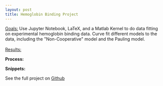 ```yaml
---
layout: post
title: Hemoglobin Binding Project
---
```


<div class="message">
  <u>Goals:</u> Use Jupyter Notebook, LaTeX, and a Matlab Kernel to do data fitting on experimental hemoglobin binding data. Curve fit different models to the data, including the "Non-Cooperative" model and the Pauling model. 
  <br> <br>
  <u>Results:</u>
</div>

**Process:**

**Snippets:**

See the full project on [Github](https://github.com/RandomKiddo/PolarisResearchProject/blob/master/Project.ipynb)